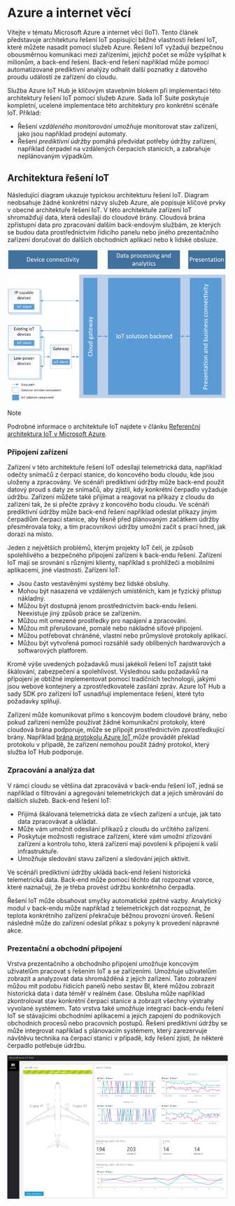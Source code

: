 
# <a name="azure-and-internet-of-things"></a>Azure a internet věcí
Vítejte v tématu Microsoft Azure a internet věcí (IoT). Tento článek představuje architekturu řešení IoT popisující běžné vlastnosti řešení IoT, které můžete nasadit pomocí služeb Azure. Řešení IoT vyžadují bezpečnou obousměrnou komunikaci mezi zařízeními, jejichž počet se může vyšplhat k milionům, a back-end řešení. Back-end řešení například může pomocí automatizované prediktivní analýzy odhalit další poznatky z datového proudu událostí ze zařízení do cloudu.

Služba Azure IoT Hub je klíčovým stavebním blokem při implementaci této architektury řešení IoT pomocí služeb Azure. Sada IoT Suite poskytuje kompletní, ucelené implementace této architektury pro konkrétní scénáře IoT. Příklad: 

* Řešení *vzdáleného monitorování* umožňuje monitorovat stav zařízení, jako jsou například prodejní automaty. 
* Řešení *prediktivní údržby* pomáhá předvídat potřeby údržby zařízení, například čerpadel na vzdálených čerpacích stanicích, a zabraňuje neplánovaným výpadkům.

## <a name="iot-solution-architecture"></a>Architektura řešení IoT
Následující diagram ukazuje typickou architekturu řešení IoT. Diagram neobsahuje žádné konkrétní názvy služeb Azure, ale popisuje klíčové prvky v obecné architektuře řešení IoT. V této architektuře zařízení IoT shromažďují data, která odesílají do cloudové brány. Cloudová brána zpřístupní data pro zpracování dalším back-endovým službám, ze kterých se budou data prostřednictvím řídicího panelu nebo jiného prezentačního zařízení doručovat do dalších obchodních aplikací nebo k lidské obsluze.

![Architektura řešení IoT][img-solution-architecture]

> [!NOTE]
> Podrobné informace o architektuře IoT najdete v článku [Referenční architektura IoT v Microsoft Azure][lnk-refarch].
> 
> 

### <a name="device-connectivity"></a>Připojení zařízení
Zařízení v této architektuře řešení IoT odesílají telemetrická data, například odečty snímačů z čerpací stanice, do koncového bodu cloudu, kde jsou uloženy a zpracovány. Ve scénáři prediktivní údržby může back-end použít datový proud s daty ze snímačů, aby zjistil, kdy konkrétní čerpadlo vyžaduje údržbu. Zařízení můžete také přijímat a reagovat na příkazy z cloudu do zařízení tak, že si přečte zprávy z koncového bodu cloudu. Ve scénáři prediktivní údržby může back-end řešení například odeslat příkazy jiným čerpadlům čerpací stanice, aby těsně před plánovaným začátkem údržby přesměrovala toky, a tím pracovníkovi údržby umožní začít s prací hned, jak dorazí na místo.

Jeden z největších problémů, kterým projekty IoT čelí, je způsob spolehlivého a bezpečného připojení zařízení k back-endu řešení. Zařízení IoT mají se srovnání s různými klienty, například s prohlížeči a mobilními aplikacemi, jiné vlastnosti. Zařízení IoT:

* Jsou často vestavěnými systémy bez lidské obsluhy.
* Mohou být nasazená ve vzdálených umístěních, kam je fyzický přístup nákladný.
* Můžou být dostupná jenom prostřednictvím back-endu řešení. Neexistuje jiný způsob práce se zařízením.
* Můžou mít omezené prostředky pro napájení a zpracování.
* Můžou mít přerušované, pomalé nebo nákladné síťové připojení.
* Můžou potřebovat chráněné, vlastní nebo průmyslové protokoly aplikací.
* Můžou být vytvořená pomocí rozsáhlé sady oblíbených hardwarových a softwarových platforem.

Kromě výše uvedených požadavků musí jakékoli řešení IoT zajistit také škálování, zabezpečení a spolehlivost. Výslednou sadu požadavků na připojení je obtížné implementovat pomocí tradičních technologií, jakými jsou webové kontejnery a zprostředkovatelé zasílání zpráv. Azure IoT Hub a sady SDK pro zařízení IoT usnadňují implementace řešení, které tyto požadavky splňují.

Zařízení může komunikovat přímo s koncovým bodem cloudové brány, nebo pokud zařízení nemůže používat žádné komunikační protokoly, které cloudová brána podporuje, může se připojit prostřednictvím zprostředkující brány. Například [brána protokolu Azure IoT ][lnk-protocol-gateway] může provádět překlad protokolu v případě, že zařízení nemohou použít žádný protokol, který služba IoT Hub podporuje.

### <a name="data-processing-and-analytics"></a>Zpracování a analýza dat
V rámci cloudu se většina dat zpracovává v back-endu řešení IoT, jedná se například o filtrování a agregování telemetrických dat a jejich směrování do dalších služeb. Back-end řešení IoT:

* Přijímá škálovaná telemetrická data ze všech zařízení a určuje, jak tato data zpracovávat a ukládat. 
* Může vám umožnit odesílání příkazů z cloudu do určitého zařízení.
* Poskytuje možnosti registrace zařízení, které vám umožní zřizování zařízení a kontrolu toho, která zařízení mají povolení k připojení k vaší infrastruktuře.
* Umožňuje sledování stavu zařízení a sledování jejich aktivit.

Ve scénáři prediktivní údržby ukládá back-end řešení historická telemetrická data. Back-end může pomocí těchto dat rozpoznat vzorce, které naznačují, že je třeba provést údržbu konkrétního čerpadla.

Řešení IoT může obsahovat smyčky automatické zpětné vazby. Analytický modul v back-endu může například z telemetrických dat rozpoznat, že teplota konkrétního zařízení překračuje běžnou provozní úroveň. Řešení následně může do zařízení odeslat příkaz s pokyny k provedení nápravné akce.

### <a name="presentation-and-business-connectivity"></a>Prezentační a obchodní připojení
Vrstva prezentačního a obchodního připojení umožňuje koncovým uživatelům pracovat s řešením IoT a se zařízeními. Umožňuje uživatelům zobrazit a analyzovat data shromážděná z jejich zařízení. Tato zobrazení můžou mít podobu řídicích panelů nebo sestav BI, které můžou zobrazit historická data i data téměř v reálném čase. Obsluha může například zkontrolovat stav konkrétní čerpací stanice a zobrazit všechny výstrahy vyvolané systémem. Tato vrstva také umožňuje integraci back-endu řešení IoT se stávajícími obchodními aplikacemi a jejich zapojení do podnikových obchodních procesů nebo pracovních postupů. Řešení prediktivní údržby se může integrovat například s plánovacím systémem, který zarezervuje návštěvu technika na čerpací stanici v případě, kdy řešení zjistí, že některé čerpadlo potřebuje údržbu.

![Řídicí panel řešení IoT][img-dashboard]

[img-solution-architecture]: ./media/iot-azure-and-iot/iot-reference-architecture.png
[img-dashboard]: ./media/iot-azure-and-iot/iot-suite.png

[lnk-machinelearning]: http://azure.microsoft.com/documentation/services/machine-learning/
[Azure IoT Suite]: http://azure.microsoft.com/solutions/iot
[lnk-protocol-gateway]:  ../articles/iot-hub/iot-hub-protocol-gateway.md
[lnk-refarch]: http://download.microsoft.com/download/A/4/D/A4DAD253-BC21-41D3-B9D9-87D2AE6F0719/Microsoft_Azure_IoT_Reference_Architecture.pdf


<!--HONumber=Nov16_HO2-->


